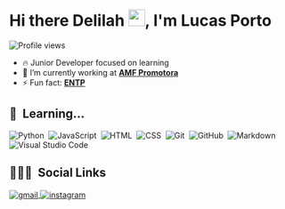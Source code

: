 <h1 align="left">Hi there Delilah <img src="https://raw.githubusercontent.com/kaueMarques/kaueMarques/master/hi.gif" width="30px">, I'm Lucas Porto</h1>
<p align="left"> <img src="https://komarev.com/ghpvc/?username=olucasporto&color=blue" alt="Profile views" /> </p>

- 🔥 Junior Developer focused on learning 
- 🔭 I’m currently working at **[AMF Promotora](https://www.amfpromotora.com.br/home)**
- ⚡ Fun fact: **[ENTP](https://www.16personalities.com/entp-personality)**

## 🌱 &nbsp;Learning...

![Python](https://img.shields.io/badge/-Python-05122A?style=flat&logo=python)&nbsp;
![JavaScript](https://img.shields.io/badge/-JavaScript-05122A?style=flat&logo=javascript)&nbsp;
![HTML](https://img.shields.io/badge/-HTML-05122A?style=flat&logo=HTML5)&nbsp;
![CSS](https://img.shields.io/badge/-CSS-05122A?style=flat&logo=CSS3&logoColor=1572B6)&nbsp;
![Git](https://img.shields.io/badge/-Git-05122A?style=flat&logo=git)&nbsp;
![GitHub](https://img.shields.io/badge/-GitHub-05122A?style=flat&logo=github)&nbsp;
![Markdown](https://img.shields.io/badge/-Markdown-05122A?style=flat&logo=markdown)&nbsp;
![Visual Studio Code](https://img.shields.io/badge/-Visual%20Studio%20Code-05122A?style=flat&logo=visual-studio-code&logoColor=007ACC)&nbsp;

## 👨🏽‍🦲 &nbsp;Social Links

<a href="mailto:olucasporto@gmail.com">
  <img align="center" src="https://img.shields.io/badge/-olucasporto@gmail.com-05122A?style=flat&logo=gmail" alt="gmail"/>
</a>
<a href="https://www.instagram.com/porto.gif/" target="_blank">
 <img align="center" src="https://img.shields.io/badge/-porto.gif-05122A?style=flat&logo=instagram" alt="instagram"/>
</a>
